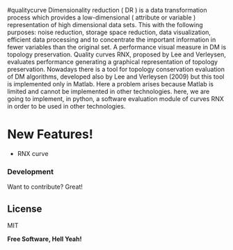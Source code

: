 #qualitycurve
Dimensionality reduction ( DR ) is a data transformation process which provides a low-dimensional ( attribute or variable ) representation of high dimensional data sets. This with the following purposes: noise reduction, storage space reduction, data visualization, efficient data processing and to concentrate the important information in fewer variables than the original set. A performance visual measure in DM is topology preservation. Quality curves RNX, proposed by Lee and Verleysen, evaluates performance generating a graphical representation of topology preservation.  Nowadays there is a tool for topology conservation evaluation of DM algorithms, developed also by Lee and Verleysen (2009) but this tool is implemented only in Matlab. Here a problem arises because Matlab is limited and cannot be implemented in other technologies. here, we are going to implement, in python, a software evaluation module of curves RNX in order to be used in other technologies.

# New Features!

  - RNX curve
### Development

Want to contribute? Great!

License
----

MIT

**Free Software, Hell Yeah!**


